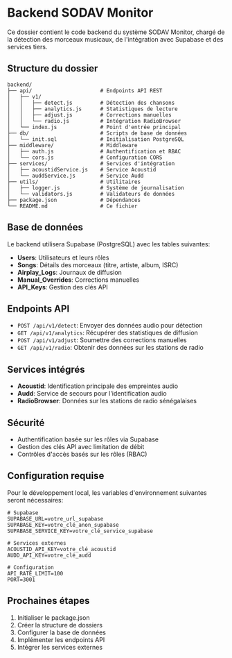# Backend SODAV Monitor

Ce dossier contient le code backend du système SODAV Monitor, chargé de la détection des morceaux musicaux, de l'intégration avec Supabase et des services tiers.

## Structure du dossier

```
backend/
├── api/                      # Endpoints API REST
│   ├── v1/
│   │   ├── detect.js         # Détection des chansons
│   │   ├── analytics.js      # Statistiques de lecture
│   │   ├── adjust.js         # Corrections manuelles
│   │   └── radio.js          # Intégration RadioBrowser
│   └── index.js              # Point d'entrée principal
├── db/                       # Scripts de base de données
│   └── init.sql              # Initialisation PostgreSQL
├── middleware/               # Middleware
│   ├── auth.js               # Authentification et RBAC
│   └── cors.js               # Configuration CORS
├── services/                 # Services d'intégration
│   ├── acoustidService.js    # Service Acoustid
│   └── auddService.js        # Service Audd
├── utils/                    # Utilitaires
│   ├── logger.js             # Système de journalisation
│   └── validators.js         # Validateurs de données
├── package.json              # Dépendances
└── README.md                 # Ce fichier
```

## Base de données

Le backend utilisera Supabase (PostgreSQL) avec les tables suivantes:

- **Users**: Utilisateurs et leurs rôles
- **Songs**: Détails des morceaux (titre, artiste, album, ISRC)
- **Airplay_Logs**: Journaux de diffusion
- **Manual_Overrides**: Corrections manuelles
- **API_Keys**: Gestion des clés API

## Endpoints API

- `POST /api/v1/detect`: Envoyer des données audio pour détection
- `GET /api/v1/analytics`: Récupérer des statistiques de diffusion
- `POST /api/v1/adjust`: Soumettre des corrections manuelles
- `GET /api/v1/radio`: Obtenir des données sur les stations de radio

## Services intégrés

- **Acoustid**: Identification principale des empreintes audio
- **Audd**: Service de secours pour l'identification audio
- **RadioBrowser**: Données sur les stations de radio sénégalaises

## Sécurité

- Authentification basée sur les rôles via Supabase
- Gestion des clés API avec limitation de débit
- Contrôles d'accès basés sur les rôles (RBAC)

## Configuration requise

Pour le développement local, les variables d'environnement suivantes seront nécessaires:

```env
# Supabase
SUPABASE_URL=votre_url_supabase
SUPABASE_KEY=votre_clé_anon_supabase
SUPABASE_SERVICE_KEY=votre_clé_service_supabase

# Services externes
ACOUSTID_API_KEY=votre_clé_acoustid
AUDD_API_KEY=votre_clé_audd

# Configuration
API_RATE_LIMIT=100
PORT=3001
```

## Prochaines étapes

1. Initialiser le package.json
2. Créer la structure de dossiers
3. Configurer la base de données
4. Implémenter les endpoints API
5. Intégrer les services externes 